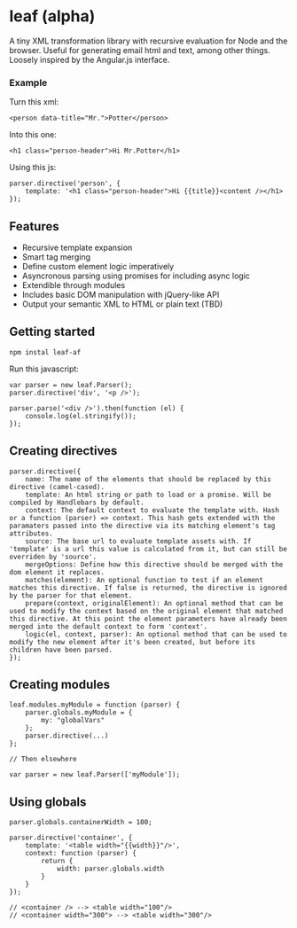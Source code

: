 leaf (alpha)
=======

A tiny XML transformation library with recursive evaluation for Node and the browser. Useful for generating email html and text, among other things. Loosely inspired by the Angular.js interface.

### Example

Turn this xml:

	<person data-title="Mr.">Potter</person>
	
Into this one:

	<h1 class="person-header">Hi Mr.Potter</h1>

Using this js:

	parser.directive('person', {
		template: '<h1 class="person-header">Hi {{title}}<content /></h1>
	});
	
## Features

- Recursive template expansion
- Smart tag merging
- Define custom element logic imperatively
- Asyncronous parsing using promises for including async logic
- Extendible through modules
- Includes basic DOM manipulation with jQuery-like API
- Output your semantic XML to HTML or plain text (TBD)

## Getting started

	npm instal leaf-af
	
Run this javascript:

	var parser = new leaf.Parser();
	parser.directive('div', '<p />');
	
	parser.parse('<div />').then(function (el) {
		console.log(el.stringify());
	});
	
## Creating directives

	parser.directive({
		name: The name of the elements that should be replaced by this directive (camel-cased).
		template: An html string or path to load or a promise. Will be compiled by Handlebars by default.
		context: The default context to evaluate the template with. Hash or a function (parser) => context. This hash gets extended with the paramaters passed into the directive via its matching element's tag attributes.
		source: The base url to evaluate template assets with. If 'template' is a url this value is calculated from it, but can still be overriden by 'source'.
		mergeOptions: Define how this directive should be merged with the dom element it replaces.
		matches(element): An optional function to test if an element matches this directive. If false is returned, the directive is ignored by the parser for that element.
		prepare(context, originalElement): An optional method that can be used to modify the context based on the original element that matched this directive. At this point the element parameters have already been merged into the default context to form 'context'.
		logic(el, context, parser): An optional method that can be used to modify the new element after it's been created, but before its children have been parsed.
	});
	
## Creating modules

	leaf.modules.myModule = function (parser) {
		parser.globals.myModule = {
			my: "globalVars"
		};
		parser.directive(...)
	};
	
	// Then elsewhere
	
	var parser = new leaf.Parser(['myModule']);
	
	
## Using globals

	parser.globals.containerWidth = 100;
	
	parser.directive('container', {
		template: '<table width="{{width}}"/>',
		context: function (parser) {
			return {
				width: parser.globals.width
			}
		}
	});

	// <container /> --> <table width="100"/>
	// <container width="300"> --> <table width="300"/>
